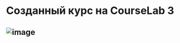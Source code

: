 # Созданный курс на CourseLab 3
![image](https://user-images.githubusercontent.com/44378669/72341278-e28ec800-36da-11ea-884c-3b82b1d2fb92.png)
---------------------------------

